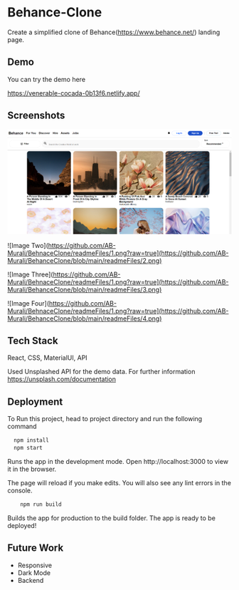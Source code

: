 
# Behance-Clone

Create a simplified clone of Behance(https://www.behance.net/) landing page.



## Demo

You can try the demo here

https://venerable-cocada-0b13f6.netlify.app/
## Screenshots

![Image One](https://github.com/AB-Murali/BehanceClone/blob/main/readmeFiles/1.png)

![Image Two](https://github.com/AB-Murali/BehnaceClone/readmeFiles/1.png?raw=true](https://github.com/AB-Murali/BehanceClone/blob/main/readmeFiles/2.png)

![Image Three](https://github.com/AB-Murali/BehnaceClone/readmeFiles/1.png?raw=true](https://github.com/AB-Murali/BehanceClone/blob/main/readmeFiles/3.png)

![Image Four](https://github.com/AB-Murali/BehnaceClone/readmeFiles/1.png?raw=true](https://github.com/AB-Murali/BehanceClone/blob/main/readmeFiles/4.png)

## Tech Stack
React, CSS, MaterialUI, API

Used Unsplashed API for the demo data. For further information
https://unsplash.com/documentation



## Deployment

To Run this project, head to project directory and run the following command

```bash
  npm install
  npm start
```

Runs the app in the development mode.
Open http://localhost:3000 to view it in the browser.

The page will reload if you make edits.
You will also see any lint errors in the console.

```bash
    npm run build
```

Builds the app for production to the build folder.
The app is ready to be deployed!
## Future Work

- Responsive
- Dark Mode
- Backend


